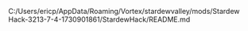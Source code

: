 C:/Users/ericp/AppData/Roaming/Vortex/stardewvalley/mods/Stardew Hack-3213-7-4-1730901861/StardewHack/README.md